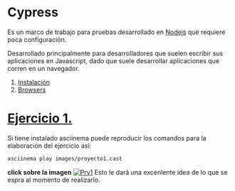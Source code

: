 # Cypress

Es un marco de trabajo para pruebas desarrollado en [Nodejs]() que requiere poca configuración.

Desarrollado principalmente para desarrolladores que suelen escribir sus aplicaciones en Javascript, dado que suele desarrollar aplicaciones que corren en un navegador.

 1. [Instalación](Instalacion.md)
 1. [Browsers](browser.md)

# [Ejercicio 1.](ejercicios/Ex1.md)

Si tiene instalado asciinema puede reproducir los comandos para la elaboración del ejercicio así:

```bash
asciinema play images/proyecto1.cast
```
**click sobre la imagen**
[![Pry1](https://asciinema.org/a/430498.png)](https://asciinema.org/a/430498?autoplay=1)
Esto le dará una excenlente idea de lo que se espra al momento de realizarlo.
